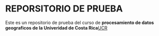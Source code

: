 # REPORSITORIO DE PRUEBA 

Este es un repositorio de prueba del curso de **procesamiento de datos geograficos de la Univeridad de Costa Rica**[UCR](https://www.ucr.ac.cr/) 

